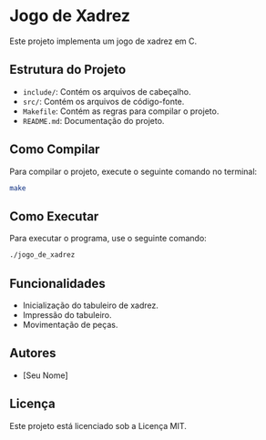 # Jogo de Xadrez

Este projeto implementa um jogo de xadrez em C.

## Estrutura do Projeto

- `include/`: Contém os arquivos de cabeçalho.
- `src/`: Contém os arquivos de código-fonte.
- `Makefile`: Contém as regras para compilar o projeto.
- `README.md`: Documentação do projeto.

## Como Compilar

Para compilar o projeto, execute o seguinte comando no terminal:

```sh
make
```

## Como Executar

Para executar o programa, use o seguinte comando:

```sh
./jogo_de_xadrez
```

## Funcionalidades

- Inicialização do tabuleiro de xadrez.
- Impressão do tabuleiro.
- Movimentação de peças.

## Autores

- [Seu Nome]

## Licença

Este projeto está licenciado sob a Licença MIT.

